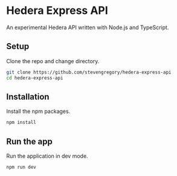 # Hedera Express API

An experimental Hedera API written with Node.js and TypeScript.

## Setup

Clone the repo and change directory.

```bash
git clone https://github.com/stevengregory/hedera-express-api
cd hedera-express-api
```

## Installation

Install the npm packages.

```bash
npm install
```

## Run the app

Run the application in dev mode.

```bash
npm run dev
```
